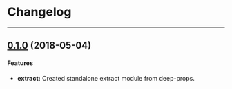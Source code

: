 # Changelog

<hr>

## [0.1.0](https://github.com/jpcx/deep-props/tree/4f5eed812d4ec3ffa7050b355724171e17ca0ff5/libs/extract) (2018-05-04)

#### Features
  + __extract:__ Created standalone extract module from deep-props.